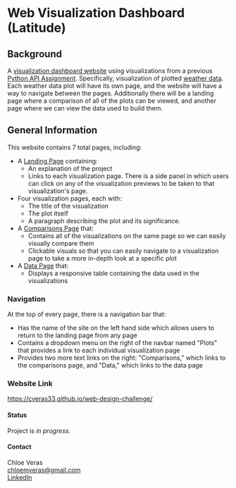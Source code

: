 # Web Visualization Dashboard (Latitude)

## Background ## 

A [visualization dashboard website](https://cveras33.github.io/web-design-challenge/) using visualizations from a previous [Python API Assignment](https://github.com/cveras33/python-api-challenge/blob/main/README.md). Specifically, visualization of plotted [weather data](https://github.com/cveras33/python-api-challenge/blob/main/Output/weather_check.csv). Each weather data plot will have its own page, and the website will have a way to navigate between the pages. Additionally there will be a landing page where a comparison of all of the plots can be viewed, and another page where we can view the data used to build them.

## General Information ## 

This website contains 7 total pages, including: 

* A [Landing Page](https://cveras33.github.io/web-design-challenge/) containing: 
  * An explanation of the project 
  * Links to each visualization page. There is a side panel in which users can click on any of the visualization previews to be taken to that visualization's page. 
* Four visualization pages, each with:
  * The title of the visualization
  * The plot itself 
  * A paragraph describing the plot and its significance. 
* A [Comparisons Page](https://cveras33.github.io/web-design-challenge/comparisons.html) that: 
  * Contains all of the visualizations on the same page so we can easily visually compare them
  * Clickable visuals so that you can easily navigate to a visualization page to take a more in-depth look at a specific plot 
* A [Data Page](https://cveras33.github.io/web-design-challenge/data.html) that: 
  * Displays a responsive table containing the data used in the visualizations
 
### Navigation ###  
At the top of every page, there is a navigation bar that:
* Has the name of the site on the left hand side which allows users to return to the landing page from any page
* Contains a dropdown menu on the right of the navbar named "Plots" that provides a link to each individual visualization page
* Provides two more text links on the right: "Comparisons," which links to the comparisons page, and "Data," which links to the data page

### Website Link ###
https://cveras33.github.io/web-design-challenge/

#### Status #### 
Project is *in progress*. 

#### Contact ####
Chloe Veras  
chloemveras@gmail.com  
[LinkedIn](https://www.linkedin.com/in/chloeveras/)
